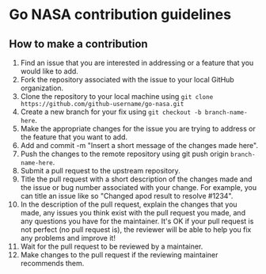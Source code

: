 # Go NASA contribution guidelines

## How to make a contribution

1. Find an issue that you are interested in addressing or a feature that you would like to add.
2. Fork the repository associated with the issue to your local GitHub organization.
3. Clone the repository to your local machine using `git clone https://github.com/github-username/go-nasa.git`
4. Create a new branch for your fix using `git checkout -b branch-name-here`.
5. Make the appropriate changes for the issue you are trying to address or the feature that you want to add.
6. Add and commit -m "Insert a short message of the changes made here".
7. Push the changes to the remote repository using git push origin `branch-name-here`.
8. Submit a pull request to the upstream repository.
9. Title the pull request with a short description of the changes made and the issue or bug number associated with your change. For example, you can title an issue like so "Changed apod result to resolve #1234".
10. In the description of the pull request, explain the changes that you made, any issues you think exist with the pull request you made, and any questions you have for the maintainer. It's OK if your pull request is not perfect (no pull request is), the reviewer will be able to help you fix any problems and improve it!
11. Wait for the pull request to be reviewed by a maintainer.
12. Make changes to the pull request if the reviewing maintainer recommends them.
